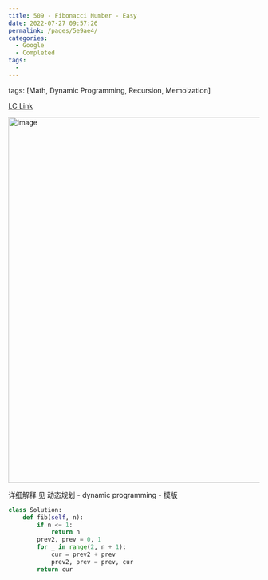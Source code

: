 ```yaml
---
title: 509 - Fibonacci Number - Easy
date: 2022-07-27 09:57:26
permalink: /pages/5e9ae4/
categories:
  - Google
  - Completed
tags:
  - 
---
```

tags: [Math, Dynamic Programming, Recursion, Memoization]

[LC Link](https://www.google.com/search?q=leetcode+509&oq=leetcode+509&aqs=chrome..69i57j0i512j0i20i263i512j0i390l5.3579j1j1&sourceid=chrome&ie=UTF-8)

<img width="732" alt="image" src="https://user-images.githubusercontent.com/41789327/180949940-1ccc873c-5a48-4caa-bbd3-2763f09df6ba.png">

详细解释 见 动态规划 - dynamic programming - 模版
```python
class Solution:
	def fib(self, n):
		if n <= 1:
			return n
		prev2, prev = 0, 1
		for _ in range(2, n + 1):
			cur = prev2 + prev
			prev2, prev = prev, cur
		return cur
```